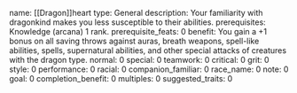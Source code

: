 name: [[Dragon]]heart
type: General
description: Your familiarity with dragonkind makes you less susceptible to their abilities.
prerequisites: Knowledge (arcana) 1 rank.
prerequisite_feats: 0
benefit: You gain a +1 bonus on all saving throws against auras, breath weapons, spell-like abilities, spells, supernatural abilities, and other special attacks of creatures with the dragon type.
normal: 0
special: 0
teamwork: 0
critical: 0
grit: 0
style: 0
performance: 0
racial: 0
companion_familiar: 0
race_name: 0
note: 0
goal: 0
completion_benefit: 0
multiples: 0
suggested_traits: 0
